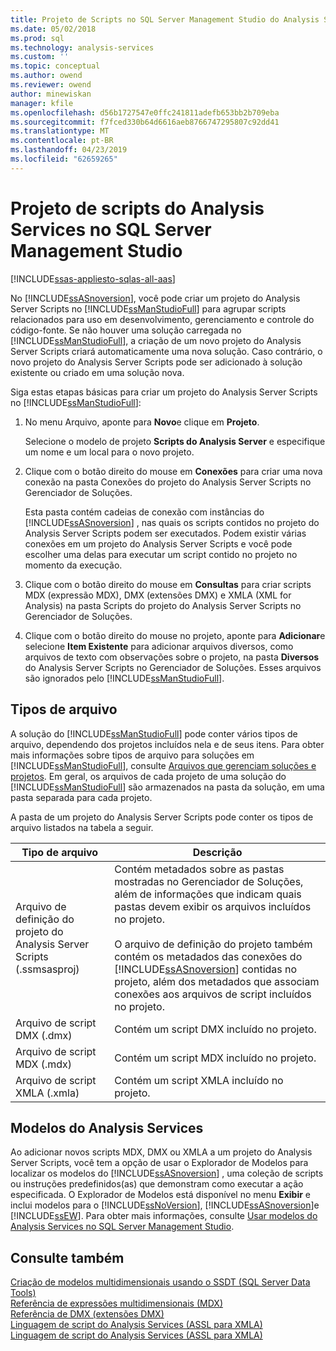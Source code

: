 ```yaml
---
title: Projeto de Scripts no SQL Server Management Studio do Analysis Services | Microsoft Docs
ms.date: 05/02/2018
ms.prod: sql
ms.technology: analysis-services
ms.custom: ''
ms.topic: conceptual
ms.author: owend
ms.reviewer: owend
author: minewiskan
manager: kfile
ms.openlocfilehash: d56b1727547e0ffc241811adefb653bb2b709eba
ms.sourcegitcommit: f7fced330b64d6616aeb8766747295807c92dd41
ms.translationtype: MT
ms.contentlocale: pt-BR
ms.lasthandoff: 04/23/2019
ms.locfileid: "62659265"
---
```

# <a name="analysis-services-scripts-project-in-sql-server-management-studio"></a>Projeto de scripts do Analysis Services no SQL Server Management Studio
[!INCLUDE[ssas-appliesto-sqlas-all-aas](../../includes/ssas-appliesto-sqlas-all-aas.md)]

  No [!INCLUDE[ssASnoversion](../../includes/ssasnoversion-md.md)], você pode criar um projeto do Analysis Server Scripts no [!INCLUDE[ssManStudioFull](../../includes/ssmanstudiofull-md.md)] para agrupar scripts relacionados para uso em desenvolvimento, gerenciamento e controle do código-fonte. Se não houver uma solução carregada no [!INCLUDE[ssManStudioFull](../../includes/ssmanstudiofull-md.md)], a criação de um novo projeto do Analysis Server Scripts criará automaticamente uma nova solução. Caso contrário, o novo projeto do Analysis Server Scripts pode ser adicionado à solução existente ou criado em uma solução nova.  
  
 Siga estas etapas básicas para criar um projeto do Analysis Server Scripts no [!INCLUDE[ssManStudioFull](../../includes/ssmanstudiofull-md.md)]:  
  
1.  No menu Arquivo, aponte para **Novo**e clique em **Projeto**.  
  
     Selecione o modelo de projeto **Scripts do Analysis Server** e especifique um nome e um local para o novo projeto.  
  
2.  Clique com o botão direito do mouse em **Conexões** para criar uma nova conexão na pasta Conexões do projeto do Analysis Server Scripts no Gerenciador de Soluções.  
  
     Esta pasta contém cadeias de conexão com instâncias do [!INCLUDE[ssASnoversion](../../includes/ssasnoversion-md.md)] , nas quais os scripts contidos no projeto do Analysis Server Scripts podem ser executados. Podem existir várias conexões em um projeto do Analysis Server Scripts e você pode escolher uma delas para executar um script contido no projeto no momento da execução.  
  
3.  Clique com o botão direito do mouse em **Consultas** para criar scripts MDX (expressão MDX), DMX (extensões DMX) e XMLA (XML for Analysis) na pasta Scripts do projeto do Analysis Server Scripts no Gerenciador de Soluções.
  
4.  Clique com o botão direito do mouse no projeto, aponte para **Adicionar**e selecione **Item Existente** para adicionar arquivos diversos, como arquivos de texto com observações sobre o projeto, na pasta **Diversos** do Analysis Server Scripts no Gerenciador de Soluções. Esses arquivos são ignorados pelo [!INCLUDE[ssManStudioFull](../../includes/ssmanstudiofull-md.md)].  
  
## <a name="file-types"></a>Tipos de arquivo  
 A solução do [!INCLUDE[ssManStudioFull](../../includes/ssmanstudiofull-md.md)] pode conter vários tipos de arquivo, dependendo dos projetos incluídos nela e de seus itens. Para obter mais informações sobre tipos de arquivo para soluções em [!INCLUDE[ssManStudioFull](../../includes/ssmanstudiofull-md.md)], consulte [Arquivos que gerenciam soluções e projetos](../../ssms/solution/files-that-manage-solutions-and-projects.md). Em geral, os arquivos de cada projeto de uma solução do [!INCLUDE[ssManStudioFull](../../includes/ssmanstudiofull-md.md)] são armazenados na pasta da solução, em uma pasta separada para cada projeto.  
  
 A pasta de um projeto do Analysis Server Scripts pode conter os tipos de arquivo listados na tabela a seguir.  
  
|Tipo de arquivo|Descrição|  
|---------------|-----------------|  
|Arquivo de definição do projeto do Analysis Server Scripts (.ssmsasproj)|Contém metadados sobre as pastas mostradas no Gerenciador de Soluções, além de informações que indicam quais pastas devem exibir os arquivos incluídos no projeto.<br /><br /> O arquivo de definição do projeto também contém os metadados das conexões do [!INCLUDE[ssASnoversion](../../includes/ssasnoversion-md.md)] contidas no projeto, além dos metadados que associam conexões aos arquivos de script incluídos no projeto.|  
|Arquivo de script DMX (.dmx)|Contém um script DMX incluído no projeto.|  
|Arquivo de script MDX (.mdx)|Contém um script MDX incluído no projeto.|  
|Arquivo de script XMLA (.xmla)|Contém um script XMLA incluído no projeto.|  
  
## <a name="analysis-services-templates"></a>Modelos do Analysis Services  
 Ao adicionar novos scripts MDX, DMX ou XMLA a um projeto do Analysis Server Scripts, você tem a opção de usar o Explorador de Modelos para localizar os modelos do [!INCLUDE[ssASnoversion](../../includes/ssasnoversion-md.md)] , uma coleção de scripts ou instruções predefinidos(as) que demonstram como executar a ação especificada. O Explorador de Modelos está disponível no menu **Exibir** e inclui modelos para o [!INCLUDE[ssNoVersion](../../includes/ssnoversion-md.md)], [!INCLUDE[ssASnoversion](../../includes/ssasnoversion-md.md)]e [!INCLUDE[ssEW](../../includes/ssew-md.md)]. Para obter mais informações, consulte [Usar modelos do Analysis Services no SQL Server Management Studio](../../analysis-services/instances/use-analysis-services-templates-in-sql-server-management-studio.md).  
  
## <a name="see-also"></a>Consulte também  
 [Criação de modelos multidimensionais usando o SSDT &#40;SQL Server Data Tools&#41;](../../analysis-services/multidimensional-models/creating-multidimensional-models-using-sql-server-data-tools-ssdt.md)   
 [Referência de expressões multidimensionais &#40;MDX&#41;](../../mdx/multidimensional-expressions-mdx-reference.md)   
 [Referência de DMX &#40;extensões DMX&#41;](../../dmx/data-mining-extensions-dmx-reference.md)   
 [Linguagem de script do Analysis Services &#40;ASSL para XMLA&#41;](https://docs.microsoft.com/bi-reference/assl/analysis-services-scripting-language-assl-for-xmla)   
 [Linguagem de script do Analysis Services &#40;ASSL para XMLA&#41;](https://docs.microsoft.com/bi-reference/assl/analysis-services-scripting-language-assl-for-xmla)  
  
  

